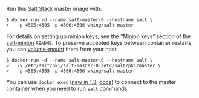 Run this [Salt Stack][salt] master image with:

    $ docker run -d --name salt-master-0 --hostname salt \
    >   -p 4505:4505 -p 4506:4506 wking/salt-master

For details on setting up minion keys, see the “Minion keys” section
of the [salt-minion][] `README`.  To preserve accepted keys between
container restarts, you can [volume-mount][] them from your host:

    $ docker run -d --name salt-master-0 --hostname salt \
    >   -v /etc/salt/pki/salt-master-0:/etc/salt/pki/master \
    >   -p 4505:4505 -p 4506:4506 wking/salt-master

You can use `docker exec` ([new in 1.3][docker-1.3], [docs][exec]) to
connect to the master container when you need to run `salt` commands.

[salt]: http://saltstack.com/community/
[salt-minion]: ../salt-minion/
[volume-mount]: http://docs.docker.com/userguide/dockervolumes/#mount-a-host-directory-as-a-data-volume
[docker-1.3]: http://blog.docker.com/2014/10/docker-1-3-signed-images-process-injection-security-options-mac-shared-directories/
[exec]: http://docs.docker.com/reference/commandline/cli/#exec

